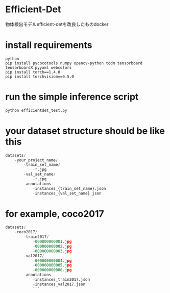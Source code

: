 # Efficient-Det
物体検出モデルefficient-detを改良したものdocker

# install requirements
```
python
pip install pycocotools numpy opencv-python tqdm tensorboard tensorboardX pyyaml webcolors
pip install torch==1.4.0
pip install torchvision==0.5.0
```
 
# run the simple inference script
```python
python efficientdet_test.py
```



# your dataset structure should be like this
```python
datasets/
    -your_project_name/
        -train_set_name/
            -*.jpg
        -val_set_name/
            -*.jpg
        -annotations
            -instances_{train_set_name}.json
            -instances_{val_set_name}.json
```

# for example, coco2017
```python
datasets/
    -coco2017/
        -train2017/
            -000000000001.jpg
            -000000000002.jpg
            -000000000003.jpg
        -val2017/
            -000000000004.jpg
            -000000000005.jpg
            -000000000006.jpg
        -annotations
            -instances_train2017.json
            -instances_val2017.json
            ```
